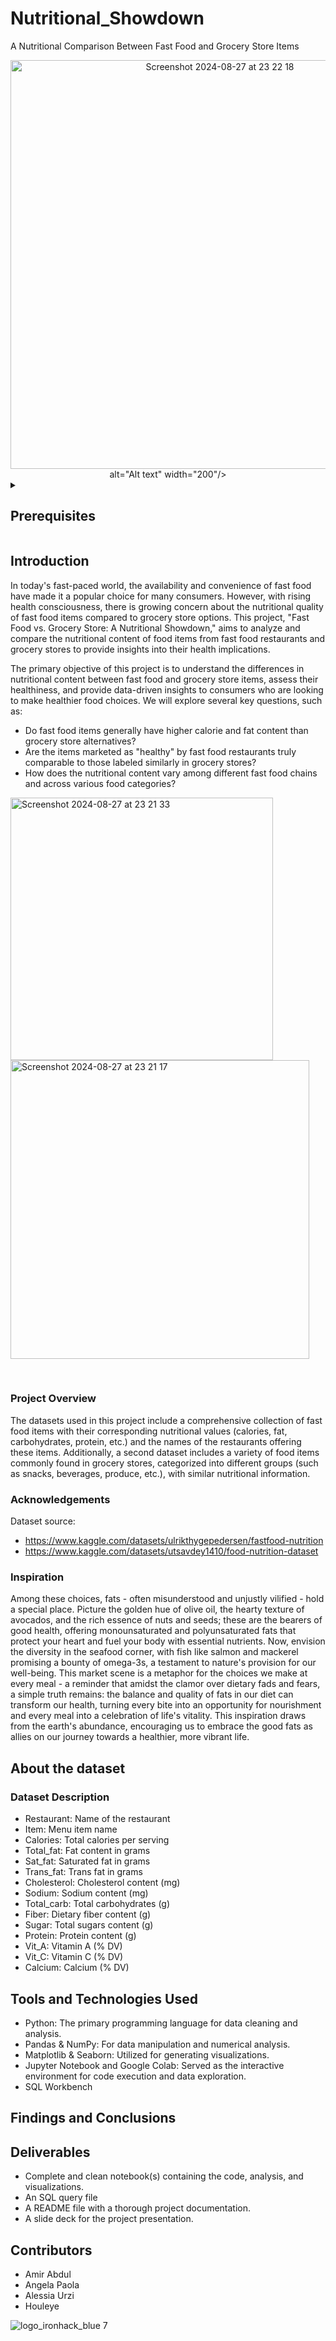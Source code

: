 # Nutritional_Showdown
A Nutritional Comparison Between Fast Food and Grocery Store Items

<div align="center">
    <img width="654" alt="Screenshot 2024-08-27 at 23 22 18" src="https://github.com/user-attachments/assets/23cc9357-34e1-4409-bad2-8a8f51c2f2df"> alt="Alt text" width="200"/>
</div>



<details>
  <summary>
   <h2>Prerequisites</h2>
  </summary>

Before this starting this project, you should have learnt about:

- Data types, operators and structures
- Flow control (if-else statements and loops)
- Functions
- Filters
- Pandas and Numpy
- Basic Statistics
 
  <br>
  <hr> 

</details>


## Introduction

In today's fast-paced world, the availability and convenience of fast food have made it a popular choice for many consumers. However, with rising health consciousness, there is growing concern about the nutritional quality of fast food items compared to grocery store options. This project, "Fast Food vs. Grocery Store: A Nutritional Showdown," aims to analyze and compare the nutritional content of food items from fast food restaurants and grocery stores to provide insights into their health implications.

The primary objective of this project is to understand the differences in nutritional content between fast food and grocery store items, assess their healthiness, and provide data-driven insights to consumers who are looking to make healthier food choices. We will explore several key questions, such as:

- Do fast food items generally have higher calorie and fat content than grocery store alternatives?
- Are the items marketed as "healthy" by fast food restaurants truly comparable to those labeled similarly in grocery stores?
- How does the nutritional content vary among different fast food chains and across various food categories?

<img width="420" alt="Screenshot 2024-08-27 at 23 21 33" src="https://github.com/user-attachments/assets/ed0c7b2b-dbc1-4191-bb81-af51829796d4"> <img width="478" alt="Screenshot 2024-08-27 at 23 21 17" src="https://github.com/user-attachments/assets/d4f39947-2463-49a0-a724-808b5523dcb3">

<br>


### Project Overview
The datasets used in this project include a comprehensive collection of fast food items with their corresponding nutritional values (calories, fat, carbohydrates, protein, etc.) and the names of the restaurants offering these items. Additionally, a second dataset includes a variety of food items commonly found in grocery stores, categorized into different groups (such as snacks, beverages, produce, etc.), with similar nutritional information.


### Acknowledgements
Dataset source:
- https://www.kaggle.com/datasets/ulrikthygepedersen/fastfood-nutrition
- https://www.kaggle.com/datasets/utsavdey1410/food-nutrition-dataset

### Inspiration
Among these choices, fats - often misunderstood and unjustly vilified - hold a special place. Picture the golden hue of olive oil, the hearty texture of avocados, and the rich essence of nuts and seeds; these are the bearers of good health, offering monounsaturated and polyunsaturated fats that protect your heart and fuel your body with essential nutrients. Now, envision the diversity in the seafood corner, with fish like salmon and mackerel promising a bounty of omega-3s, a testament to nature's provision for our well-being. This market scene is a metaphor for the choices we make at every meal - a reminder that amidst the clamor over dietary fads and fears, a simple truth remains: the balance and quality of fats in our diet can transform our health, turning every bite into an opportunity for nourishment and every meal into a celebration of life's vitality. This inspiration draws from the earth's abundance, encouraging us to embrace the good fats as allies on our journey towards a healthier, more vibrant life.


## About the dataset
### Dataset Description
- Restaurant: Name of the restaurant
- Item: Menu item name
- Calories: Total calories per serving
- Total_fat: Fat content in grams
- Sat_fat: Saturated fat in grams
- Trans_fat: Trans fat in grams
- Cholesterol: Cholesterol content (mg)
- Sodium: Sodium content (mg)
- Total_carb: Total carbohydrates (g)
- Fiber: Dietary fiber content (g)
- Sugar: Total sugars content (g)
- Protein: Protein content (g)
- Vit_A: Vitamin A (% DV)
- Vit_C: Vitamin C (% DV)
- Calcium: Calcium (% DV)


## Tools and Technologies Used
- Python: The primary programming language for data cleaning and analysis.
- Pandas & NumPy: For data manipulation and numerical analysis.
- Matplotlib & Seaborn: Utilized for generating visualizations.
- Jupyter Notebook and Google Colab: Served as the interactive environment for code execution and data exploration.
- SQL Workbench

## Findings and Conclusions

## Deliverables
- Complete and clean notebook(s) containing the code, analysis, and visualizations.
- An SQL query file
- A README file with a thorough project documentation.
- A slide deck for the project presentation.


## Contributors
- Amir Abdul
- Angela Paola
- Alessia Urzi
- Houleye







![logo_ironhack_blue 7](https://user-images.githubusercontent.com/23629340/40541063-a07a0a8a-601a-11e8-91b5-2f13e4e6b441.png)

